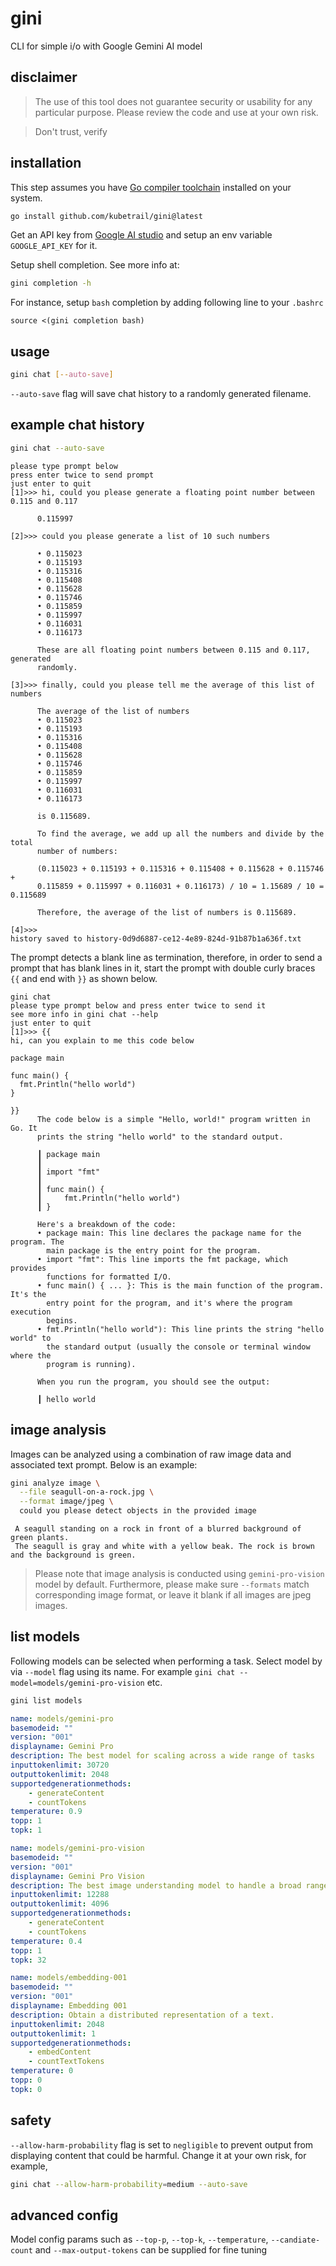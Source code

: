 # gini
CLI for simple i/o with Google Gemini AI model

## disclaimer
> The use of this tool does not guarantee security or usability for any
> particular purpose. Please review the code and use at your own risk.

> Don't trust, verify

## installation
This step assumes you have [Go compiler toolchain](https://go.dev/dl/)
installed on your system.

```bash
go install github.com/kubetrail/gini@latest
```

Get an API key from [Google AI studio](https://makersuite.google.com/app/apikey)
and setup an env variable `GOOGLE_API_KEY` for it.

Setup shell completion. See more info at:
```bash
gini completion -h
```

For instance, setup `bash` completion by adding following line to your `.bashrc`
```text
source <(gini completion bash)
```

## usage
```bash
gini chat [--auto-save]
```
`--auto-save` flag will save chat history to a randomly generated filename.

## example chat history

```bash
gini chat --auto-save
```
```text
please type prompt below
press enter twice to send prompt
just enter to quit
[1]>>> hi, could you please generate a floating point number between 0.115 and 0.117

      0.115997                     

[2]>>> could you please generate a list of 10 such numbers

      • 0.115023                   
      • 0.115193
      • 0.115316
      • 0.115408
      • 0.115628
      • 0.115746
      • 0.115859
      • 0.115997
      • 0.116031
      • 0.116173

      These are all floating point numbers between 0.115 and 0.117, generated
      randomly.

[3]>>> finally, could you please tell me the average of this list of numbers

      The average of the list of numbers
      • 0.115023
      • 0.115193
      • 0.115316
      • 0.115408
      • 0.115628
      • 0.115746
      • 0.115859
      • 0.115997
      • 0.116031
      • 0.116173

      is 0.115689.

      To find the average, we add up all the numbers and divide by the total
      number of numbers:

      (0.115023 + 0.115193 + 0.115316 + 0.115408 + 0.115628 + 0.115746 +
      0.115859 + 0.115997 + 0.116031 + 0.116173) / 10 = 1.15689 / 10 = 0.115689

      Therefore, the average of the list of numbers is 0.115689.

[4]>>> 
history saved to history-0d9d6887-ce12-4e89-824d-91b87b1a636f.txt
```

The prompt detects a blank line as termination, therefore, in order to send a prompt
that has blank lines in it, start the prompt with double curly braces `{{` and end
with `}}` as shown below.
```text
gini chat 
please type prompt below and press enter twice to send it
see more info in gini chat --help
just enter to quit
[1]>>> {{
hi, can you explain to me this code below

package main

func main() {
  fmt.Println("hello world")
}

}}
      The code below is a simple "Hello, world!" program written in Go. It
      prints the string "hello world" to the standard output.

      ┃ package main
      ┃ 
      ┃ import "fmt"
      ┃ 
      ┃ func main() {
      ┃     fmt.Println("hello world")
      ┃ }

      Here's a breakdown of the code:
      • package main: This line declares the package name for the program. The
        main package is the entry point for the program.
      • import "fmt": This line imports the fmt package, which provides
        functions for formatted I/O.
      • func main() { ... }: This is the main function of the program. It's the
        entry point for the program, and it's where the program execution
        begins.
      • fmt.Println("hello world"): This line prints the string "hello world" to
        the standard output (usually the console or terminal window where the
        program is running).

      When you run the program, you should see the output:

      ┃ hello world
```

## image analysis
Images can be analyzed using a combination of raw image data and associated text prompt.
Below is an example:
```bash
gini analyze image \
  --file seagull-on-a-rock.jpg \
  --format image/jpeg \
  could you please detect objects in the provided image
```
```text
 A seagull standing on a rock in front of a blurred background of green plants.
 The seagull is gray and white with a yellow beak. The rock is brown and the background is green.
```

> Please note that image analysis is conducted using `gemini-pro-vision` model by default.
> Furthermore, please make sure `--formats` match corresponding image format, or leave it
> blank if all images are jpeg images.

## list models
Following models can be selected when performing a task. Select model by via
`--model` flag using its name. For example `gini chat --model=models/gemini-pro-vision` etc.

```bash
gini list models
```
```yaml
name: models/gemini-pro
basemodeid: ""
version: "001"
displayname: Gemini Pro
description: The best model for scaling across a wide range of tasks
inputtokenlimit: 30720
outputtokenlimit: 2048
supportedgenerationmethods:
    - generateContent
    - countTokens
temperature: 0.9
topp: 1
topk: 1
```
```yaml
name: models/gemini-pro-vision
basemodeid: ""
version: "001"
displayname: Gemini Pro Vision
description: The best image understanding model to handle a broad range of applications
inputtokenlimit: 12288
outputtokenlimit: 4096
supportedgenerationmethods:
    - generateContent
    - countTokens
temperature: 0.4
topp: 1
topk: 32
```
```yaml
name: models/embedding-001
basemodeid: ""
version: "001"
displayname: Embedding 001
description: Obtain a distributed representation of a text.
inputtokenlimit: 2048
outputtokenlimit: 1
supportedgenerationmethods:
    - embedContent
    - countTextTokens
temperature: 0
topp: 0
topk: 0
```
## safety
`--allow-harm-probability` flag is set to `negligible` to prevent output from
displaying content that could be harmful. Change it at your own risk, for example,
```bash
gini chat --allow-harm-probability=medium --auto-save
```

## advanced config
Model config params such as `--top-p`, `--top-k`, `--temperature`, `--candiate-count` and 
`--max-output-tokens` can be supplied for fine tuning
